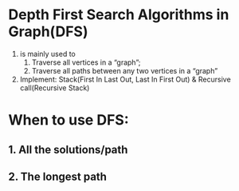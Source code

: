 # Depth First Search Algorithms in Graph(DFS)
1. is mainly used to 
    1. Traverse all vertices in a “graph”;
    2. Traverse all paths between any two vertices in a “graph”
2. Implement: Stack(First In Last Out, Last In First Out) & Recursive call(Recursive Stack)

# When to use DFS:
## 1. All the solutions/path
## 2. The longest path